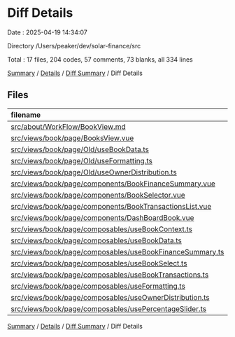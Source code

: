 # Diff Details

Date : 2025-04-19 14:34:07

Directory /Users/peaker/dev/solar-finance/src

Total : 17 files,  204 codes, 57 comments, 73 blanks, all 334 lines

[Summary](results.md) / [Details](details.md) / [Diff Summary](diff.md) / Diff Details

## Files
| filename | language | code | comment | blank | total |
| :--- | :--- | ---: | ---: | ---: | ---: |
| [src/about/WorkFlow/BookView.md](/src/about/WorkFlow/BookView.md) | Markdown | 16 | 0 | 15 | 31 |
| [src/views/book/page/BooksView.vue](/src/views/book/page/BooksView.vue) | Vue | -2 | 0 | 1 | -1 |
| [src/views/book/page/Old/useBookData.ts](/src/views/book/page/Old/useBookData.ts) | TypeScript | 265 | 53 | 54 | 372 |
| [src/views/book/page/Old/useFormatting.ts](/src/views/book/page/Old/useFormatting.ts) | TypeScript | 112 | 21 | 23 | 156 |
| [src/views/book/page/Old/useOwnerDistribution.ts](/src/views/book/page/Old/useOwnerDistribution.ts) | TypeScript | 181 | 45 | 38 | 264 |
| [src/views/book/page/components/BookFinanceSummary.vue](/src/views/book/page/components/BookFinanceSummary.vue) | Vue | -11 | -1 | -4 | -16 |
| [src/views/book/page/components/BookSelector.vue](/src/views/book/page/components/BookSelector.vue) | Vue | -55 | 0 | -12 | -67 |
| [src/views/book/page/components/BookTransactionsList.vue](/src/views/book/page/components/BookTransactionsList.vue) | Vue | -77 | 0 | -15 | -92 |
| [src/views/book/page/components/DashBoardBook.vue](/src/views/book/page/components/DashBoardBook.vue) | Vue | -60 | -3 | -11 | -74 |
| [src/views/book/page/composables/useBookContext.ts](/src/views/book/page/composables/useBookContext.ts) | TypeScript | 181 | 33 | 41 | 255 |
| [src/views/book/page/composables/useBookData.ts](/src/views/book/page/composables/useBookData.ts) | TypeScript | -265 | -53 | -54 | -372 |
| [src/views/book/page/composables/useBookFinanceSummary.ts](/src/views/book/page/composables/useBookFinanceSummary.ts) | TypeScript | 17 | -4 | 5 | 18 |
| [src/views/book/page/composables/useBookSelect.ts](/src/views/book/page/composables/useBookSelect.ts) | TypeScript | 45 | 7 | 13 | 65 |
| [src/views/book/page/composables/useBookTransactions.ts](/src/views/book/page/composables/useBookTransactions.ts) | TypeScript | 48 | 8 | 13 | 69 |
| [src/views/book/page/composables/useFormatting.ts](/src/views/book/page/composables/useFormatting.ts) | TypeScript | -112 | -21 | -23 | -156 |
| [src/views/book/page/composables/useOwnerDistribution.ts](/src/views/book/page/composables/useOwnerDistribution.ts) | TypeScript | -181 | -45 | -38 | -264 |
| [src/views/book/page/composables/usePercentageSlider.ts](/src/views/book/page/composables/usePercentageSlider.ts) | TypeScript | 102 | 17 | 27 | 146 |

[Summary](results.md) / [Details](details.md) / [Diff Summary](diff.md) / Diff Details